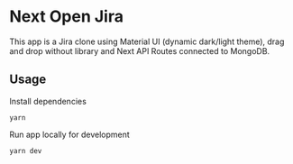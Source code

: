 # Next Open Jira

This app is a Jira clone using Material UI (dynamic dark/light theme), drag and drop without library and Next API Routes connected to MongoDB.

## Usage

Install dependencies

```shell
yarn
```

Run app locally for development

```shell
yarn dev
```
